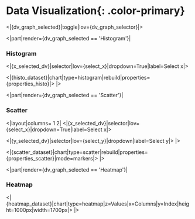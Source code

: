 # Data **Visualization**{: .color-primary}

<|{dv_graph_selected}|toggle|lov={dv_graph_selector}|>

<|part|render={dv_graph_selected == 'Histogram'}|
### Histogram
<|{x_selected_dv}|selector|lov={select_x}|dropdown=True|label=Select x|>

<|{histo_dataset}|chart|type=histogram|rebuild|properties={properties_histo}|>
|>

<|part|render={dv_graph_selected == 'Scatter'}|
### Scatter
<|layout|columns= 1 2|
<|{x_selected_dv}|selector|lov={select_x}|dropdown=True|label=Select x|>

<|{y_selected_dv}|selector|lov={select_y}|dropdown|label=Select y|>
|>

<|{scatter_dataset}|chart|type=scatter|rebuild|properties={properties_scatter}|mode=markers|>
|>

<|part|render={dv_graph_selected == 'Heatmap'}|
### Heatmap

<|{heatmap_dataset}|chart|type=heatmap|z=Values|x=Columns|y=Index|height=1000px|width=1700px|>
|>
